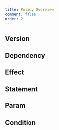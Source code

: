 ```yaml
---
title: Policy Overview
comment: false
order: 2
---
```


## Version

## Dependency

## Effect

## Statement

## Param

## Condition
